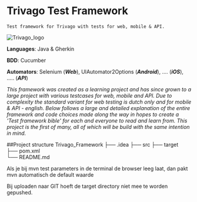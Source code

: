 # Trivago Test Framework
`Test framework for Trivago with tests for web, mobile & API.`

![Trivago_logo](https://1000logos.net/wp-content/uploads/2020/09/Trivago-logo.png)

**Languages**: Java & Gherkin

**BDD**: Cucumber

**Automators**: Selenium (***Web***), UIAutomator2Options (***Android***), .... (***iOS***), ..... (***API***)

*This framework was created as a learning project and has since grown to a large project with various testcases for web, mobile and API. Due to complexity the standard variant for web testing is dutch only and for mobile & API - english. Below follows a large and detailed explanation of the entire framework and code choices made along the way in hopes to create a 'Test framework bible' for each and everyone to read and learn from. This project is the first of many, all of which will be build with the same intention in mind.*


##Project structure
Trivago_Framework
├── .idea
├── src
├── target   
├── pom.xml   
└── README.md




Als je bij mvn test parameters in de terminal de browser leeg laat, dan pakt mvn automatisch de default waarde


Bij uploaden naar GIT hoeft de target directory niet mee te worden gepushed.

